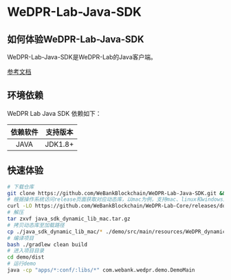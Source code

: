 # WeDPR-Lab-Java-SDK

## 如何体验WeDPR-Lab-Java-SDK

WeDPR-Lab-Java-SDK是WeDPR-Lab的Java客户端。

[参考文档](https://wedpr-lab.readthedocs.io/zh_CN/latest/docs/sdk/java_sdk.html)

## 环境依赖

WeDPR Lab Java SDK 依赖如下：

| 依赖软件 | 支持版本 |
| :-: | :-: |
| JAVA | JDK1.8+ |

## 快速体验

```bash
# 下载仓库
git clone https://github.com/WeBankBlockchain/WeDPR-Lab-Java-SDK.git && cd ./WeDPR-Lab-Java-SDK
# 根据操作系统访问release页面获取对应动态库，以mac为例，支持mac、linux和windows版本
curl -LO https://github.com/WeBankBlockchain/WeDPR-Lab-Core/releases/download/v1.1.0/java_sdk_dynamic_lib_mac.tar.gz
# 解压
tar zxvf java_sdk_dynamic_lib_mac.tar.gz
# 拷贝动态库至加载路径
cp ./java_sdk_dynamic_lib_mac/* ./demo/src/main/resources/WeDPR_dynamic_lib
# 编译项目
bash ./gradlew clean build
# 进入项目目录
cd demo/dist
# 运行demo
java -cp "apps/*:conf/:libs/*" com.webank.wedpr.demo.DemoMain
```
